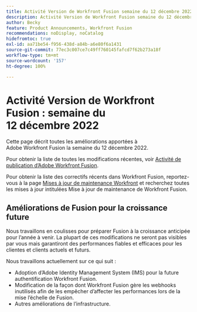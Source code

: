 ```yaml
---
title: Activité Version de Workfront Fusion semaine du 12 décembre 2022
description: Activité Version de Workfront Fusion semaine du 12 décembre 2022
author: Becky
feature: Product Announcements, Workfront Fusion
recommendations: noDisplay, noCatalog
hidefromtoc: true
exl-id: aa71be54-f956-438d-a84b-a6e80f6a1431
source-git-commit: 77ec3c007ce7c49ff760145fafcd7f62b273a18f
workflow-type: tm+mt
source-wordcount: '157'
ht-degree: 100%

---
```


# Activité Version de Workfront Fusion : semaine du 12 décembre 2022

Cette page décrit toutes les améliorations apportées à Adobe Workfront Fusion la semaine du 12 décembre 2022.

Pour obtenir la liste de toutes les modifications récentes, voir [Activité de publication d’Adobe Workfront Fusion](/help/workfront-fusion/fusion-product-releases/fusion-release-activity.md).

Pour obtenir la liste des correctifs récents dans Workfront Fusion, reportez-vous à la page [Mises à jour de maintenance Workfront](https://experienceleague.adobe.com/docs/workfront-known-issues/releases/current-updates.html) et recherchez toutes les mises à jour intitulées Mise à jour de maintenance de Workfront Fusion.

## Améliorations de Fusion pour la croissance future

Nous travaillons en coulisses pour préparer Fusion à la croissance anticipée pour l’année à venir. La plupart de ces modifications ne seront pas visibles par vous mais garantiront des performances fiables et efficaces pour les clientes et clients actuels et futurs.


Nous travaillons actuellement sur ce qui suit :

* Adoption d’Adobe Identity Management System (IMS) pour la future authentification Workfront Fusion.
* Modification de la façon dont Workfront Fusion gère les webhooks inutilisés afin de les empêcher d’affecter les performances lors de la mise l’échelle de Fusion.
* Autres améliorations de l’infrastructure.
